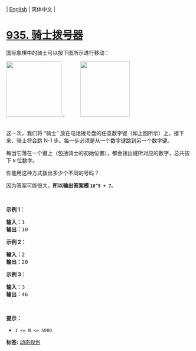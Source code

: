 | [English](README_EN.md) | 简体中文 |

# [935. 骑士拨号器](https://leetcode-cn.com/problems/knight-dialer)
<p>国际象棋中的骑士可以按下图所示进行移动：</p>

<p><img alt="" src="https://assets.leetcode-cn.com/aliyun-lc-upload/uploads/2018/11/03/knight.png" style="height: 150px; width: 150px;">&nbsp;.&nbsp; &nbsp; &nbsp; &nbsp; &nbsp; &nbsp;<img alt="" src="https://assets.leetcode-cn.com/aliyun-lc-upload/uploads/2018/11/03/keypad.png" style="height: 150px; width: 134px;"></p>

<p><br>
这一次，我们将&nbsp;&ldquo;骑士&rdquo; 放在电话拨号盘的任意数字键（如上图所示）上，接下来，骑士将会跳&nbsp;N-1 步。每一步必须是从一个数字键跳到另一个数字键。</p>

<p>每当它落在一个键上（包括骑士的初始位置），都会拨出键所对应的数字，总共按下&nbsp;<code>N</code> 位数字。</p>

<p>你能用这种方式拨出多少个不同的号码？</p>

<p>因为答案可能很大，<strong>所以输出答案模&nbsp;<code>10^9 + 7</code></strong>。</p>

<p>&nbsp;</p>

<ul>
</ul>

<p><strong>示例 1：</strong></p>

<pre><strong>输入：</strong>1
<strong>输出：</strong>10
</pre>

<p><strong>示例 2：</strong></p>

<pre><strong>输入：</strong>2
<strong>输出：</strong>20
</pre>

<p><strong>示例 3：</strong></p>

<pre><strong>输入：</strong>3
<strong>输出：</strong>46
</pre>

<p>&nbsp;</p>

<p><strong>提示：</strong></p>

<ul>
	<li><code>1 &lt;= N &lt;= 5000</code></li>
</ul>

**标签:**  [动态规划](https://leetcode-cn.com/tag/dynamic-programming) 